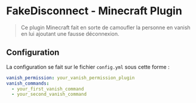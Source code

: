 # FakeDisconnect - Minecraft Plugin

> Ce plugin Minecraft fait en sorte de camoufler la personne en vanish en lui ajoutant une fausse déconnexion.

## Configuration

La configuration se fait sur le fichier `config.yml` sous cette forme : 

```yml
vanish_permission: your_vanish_permission_plugin
vanish_commands:
  - your_first_vanish_command
  - your_second_vanish_command
```

